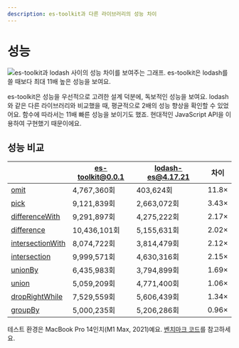 ```yaml
---
description: es-toolkit과 다른 라이브러리의 성능 차이
---
```

성능
============

![es-toolkit과 lodash 사이의 성능 차이를 보여주는 그래프. es-toolkit은 lodash를 쓸 때보다 최대 11배 높은 성능을 보여요.](/assets/performance.png)

es-toolkit은 성능을 우선적으로 고려한 설계 덕분에, 독보적인 성능을 보여요. lodash와 같은 다른 라이브러리와 비교했을 때, 평균적으로 2배의 성능 향상을 확인할 수 있었어요. 함수에 따라서는 11배 빠른 성능을 보이기도 했죠. 
현대적인 JavaScript API을 이용하여 구현했기 때문이에요.

## 성능 비교

|                                                          | es-toolkit@0.0.1 | lodash-es@4.17.21 | 차이        |
|-----------------------------------------------------------|------------------|------------------|------------|
| [omit](./reference/object/omit.md)                        |	4,767,360회       |	403,624회        |	11.8×     |
| [pick](./reference/object/pick.md)                        |	9,121,839회       |	2,663,072회      |	3.43×     |
| [differenceWith](./reference/array/differenceWith.md)     |	9,291,897회       |	4,275,222회      |	2.17×   |
| [difference](./reference/array/difference.md)             |	10,436,101회      |	5,155,631회      | 2.02×   |
| [intersectionWith](./reference/array/intersectionWith.md) |	8,074,722회       |	3,814,479회      |	2.12×   |
| [intersection](./reference/array/intersection.md)         |	9,999,571회       |	4,630,316회      |	2.15×   |
| [unionBy](./reference/array/unionBy.md)                   |	6,435,983회       |	3,794,899회      | 1.69×   |
| [union](./reference/array/union.md)                       |	5,059,209회       |	4,771,400회      | 1.06×   |
| [dropRightWhile](./reference/array/dropRightWhile.md)     |	7,529,559회       |	5,606,439회      | 1.34×   |
| [groupBy](./reference/array/groupBy.md)                   |	5,000,235회       |	5,206,286회      | 0.96×   |

테스트 환경은 MacBook Pro 14인치(M1 Max, 2021)예요. [벤치마크 코드](https://github.com/toss/es-toolkit/tree/main/benchmarks/lodash)를 참고하세요.